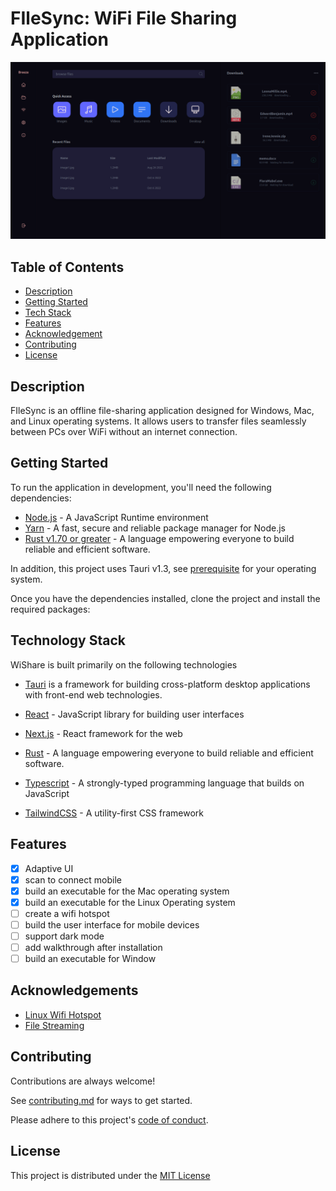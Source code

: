 # FIleSync: WiFi File Sharing Application



![screenshot](screenshots/home-dark.png)

## Table of Contents

- [Description](#description)
- [Getting Started](#getting-started)
- [Tech Stack](#technology-stack)
- [Features](#features)
- [Acknowledgement](#acknowledgements)
- [Contributing](#contributing)
- [License](#license)

## Description

FIleSync is an offline file-sharing application designed for Windows, Mac, and Linux operating systems. It allows users to transfer files seamlessly between PCs over WiFi without an internet connection.

## Getting Started

To run the application in development, you'll need the following dependencies:

- [Node.js](https://nodejs.org) - A JavaScript Runtime environment
- [Yarn](https://yarnpkg.com/) - A fast, secure and reliable package manager for Node.js
- [Rust v1.70 or greater](https://www.rust-lang.org/) - A language empowering everyone
  to build reliable and efficient software.

In addition, this project uses Tauri v1.3, see [prerequisite](https://tauri.app/v1/guides/getting-started/prerequisites/) for your operating system.

Once you have the dependencies installed, clone the project and install the required packages:

## Technology Stack

WiShare is built primarily on the following technologies

- [Tauri](https://tauri.app/) is a framework for building cross-platform desktop applications with front-end web technologies.
- [React](https://react.dev/) - JavaScript library for building user interfaces
- [Next.js](https://nextjs.org/) - React framework for the web
- [Rust](rust-lang.org/) - A language empowering everyone
  to build reliable and efficient software.
- [Typescript](https://typescript-lang.org) - A strongly-typed programming language that builds on JavaScript

- [TailwindCSS](https://tailwindcss.com) - A utility-first CSS framework

## Features

- [x] Adaptive UI
- [x] scan to connect mobile
- [x] build an executable for the Mac operating system
- [x] build an executable for the Linux Operating system
- [ ] create a wifi hotspot
- [ ] build the user interface for mobile devices
- [ ] support dark mode
- [ ] add walkthrough after installation
- [ ] build an executable for Window

## Acknowledgements

- [Linux Wifi Hotspot](https://awesomeopensource.com/project/elangosundar/awesome-README-templateshttps://github.com/lakinduakash/linux-wifi-hotspot)
- [File Streaming](https://github.com/tokio-rs/axum/tree/main/examples/stream-to-file)

## Contributing

Contributions are always welcome!

See [contributing.md](./CONTRIBUTING.md) for ways to get started.

Please adhere to this project's [code of conduct](CODE_OF_CONDUCT.md).

## License

This project is distributed under the [MIT License](./LICENSE)
